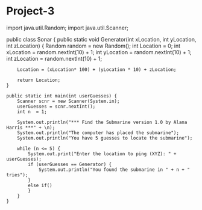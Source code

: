 # Project-3
import java.util.Random; 
import java.util.Scanner;

public class Sonar {
	public static void Generator(int xLocation, int yLocation, int zLocation) {
		Random random = new Random();
		int Location = 0;
		int xLocation = random.nextInt(10) + 1;
		int yLocation = random.nextInt(10) + 1;
		int zLocation = random.nextInt(10) + 1;
		
		Location = (xLocation* 100) + (yLocation * 10) + zLocation;
		
		return Location;
	}
	
	public static int main(int userGuesses) {
		Scanner scnr = new Scanner(System.in);
		userGuesses = scnr.nextInt();
		int n  = 1; 
		
		System.out.println("*** Find the Submarine version 1.0 by Alana Harris ***" + \n);
		System.out.println("The computer has placed the submarine");
		System.out.println("You have 5 guesses to locate the submarine");
		
		while (n <= 5) {
			System.out.print("Enter the location to ping (XYZ): " + userGuesses);
			if (userGuesses == Generator) {
				System.out.println("You found the submarine in " + n + " tries");
			}
			else if()
			}
		}
	}
